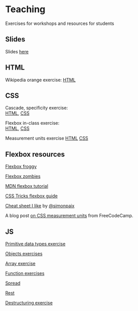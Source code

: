 # Teaching
Exercises for workshops and resources for students

## Slides
Slides [here](https://docs.google.com/presentation/d/1l7ahmx9ZvokOGpwb-QzZrdQsi7ada58MNEGY7nsyahw/edit?usp=sharing)

## HTML
Wikipedia orange exercise: [HTML](https://github.com/zkdan/teaching/blob/main/html-elements-in-class/scrambled-orange.html)


## CSS
Cascade, specificity exercise:   
[HTML](https://github.com/zkdan/teaching/blob/main/cascade-specificity-ex/css-exercise.html), [CSS](https://github.com/zkdan/teaching/blob/main/cascade-specificity-ex/style.css)

Flexbox in-class exercise:   
[HTML](https://github.com/zkdan/teaching/blob/main/flexbox-in-class-starter/flexbox.html), [CSS](https://github.com/zkdan/teaching/blob/main/flexbox-in-class-starter/flexbox-style.css)

Measurement units exercise
[HTML]() [CSS]()
## Flexbox resources
[Flexbox froggy](https://flexboxfroggy.com/)

[Flexbox zombies](https://mastery.games/post/flexboxzombies2/)

[MDN flexbox tutorial](https://developer.mozilla.org/en-US/docs/Learn/CSS/CSS_layout/Flexbox)

[CSS Tricks flexbox guide](https://css-tricks.com/snippets/css/a-guide-to-flexbox/)

[Cheat sheet I like](https://res.cloudinary.com/practicaldev/image/fetch/s--wZRwgDoY--/c_limit%2Cf_auto%2Cfl_progressive%2Cq_auto%2Cw_880/https://github.com/simonpaix/images/blob/main/blog/Flexbox_CheatSheet_LearnPine.png%3Fraw%3Dtrue) by [@simonpaix](https://github.com/simonpaix)

A blog post [on CSS measurement units](https://www.freecodecamp.org/news/css-unit-guide/) from FreeCodeCamp.

## JS
[Primitive data types exercise](https://github.com/zkdan/teaching/blob/main/primitive-data-types-exercises.js)

[Objects exercises](https://github.com/zkdan/teaching/blob/main/object-exercise.js)

[Array exercise](https://github.com/zkdan/teaching/blob/main/array-exercise.js)

[Function exercises](https://github.com/zkdan/teaching/blob/main/function-exercises.js)

[Spread](https://github.com/zkdan/teaching/blob/main/spread-exercise.js)

[Rest](https://github.com/zkdan/teaching/blob/main/rest-exercise.js)

[Destructuring exercise](https://github.com/zkdan/teaching/blob/main/destructuring-exercise.js) 